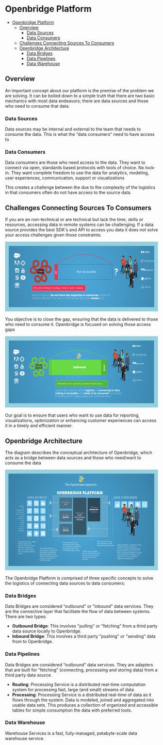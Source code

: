 # Openbridge Platform

<!-- TOC depthFrom:1 depthTo:6 withLinks:1 updateOnSave:1 orderedList:0 -->

- [Openbridge Platform](#openbridge-platform)
	- [Overview](#overview)
		- [Data Sources](#data-sources)
		- [Data Consumers](#data-consumers)
	- [Challenges Connecting Sources To Consumers](#challenges-connecting-sources-to-consumers)
	- [Openbridge Architecture](#openbridge-architecture)
		- [Data Bridges](#data-bridges)
		- [Data Pipelines](#data-pipelines)
		- [Data Warehouse](#data-warehouse)

<!-- /TOC -->


## Overview

An important concept about our platform is the premise of the problem we are solving. It can be boiled down to a simple truth that there are two basic mechanics with most data endeavors; there are data sources and those who need to consume that data.

### Data Sources
Data sources may be internal and external to the team that needs to consume the data. This is what the “data consumers” need to have access to

### Data Consumers
Data consumers are those who need access to the data. They want to connect via open, standards based protocols with tools of choice. No lock-in. They want complete freedom to use the data for analytics, modeling, user experiences, communication, support or visualizations

This creates a challenge between the due to the complexity of the logistics in that consumers often do not have access to the source data.

## Challenges Connecting Sources To Consumers
If you are an non-technical or are technical but lack the time, skills or resources, accessing data in remote systems can be challenging. If a data source provides the best SDK's and API to access you data it does not solve your access challenges given those constraints:

<img src="./images/data-gap.png" width="580" height="230">

You objective is to close the gap, ensuring that the data is delivered to those who need to consume it. Openbridge is focused on solving those access gaps

<img src="./images/data-access.png" width="580" height="235">

Our goal is to ensure that users who want to use data for reporting, visualizations, optimization or enhancing customer experiences can access it in a timely and efficient manner.

## Openbridge Architecture

The diagram describes the conceptual architecture of Openbridge, which acts as a bridge between data sources and those who need/want to consume the data

<img src="./images/architecture.png" width="580" height="332">

The Openbridge Platform is comprised of three specific concepts to solve the logistics of connecting data sources to data consumers:

### Data Bridges
Data Bridges are considered “outbound” or "inbound" data services. They are the connective layer that facilitate the flow of data between systems. There are two types:
  - **Outbound Bridge**: This involves "pulling" or "fetching” from a third party data source locally to Openbridge.
  - **Inbound Bridge**: This involves a third party "pushing" or "sending” data from to Openbridge.


### Data Pipelines
Data Bridges are considered “outbound” data services. They are adapters that are built for “fetching”  (connecting, processing and storing data) from a third party data source.
  - **Routing**: Processing Service is a distributed real-time computation system for processing fast, large (and small) streams of data
  - **Processing**: Processing Service is a distributed real-time of data as it flows through the system. Data is modeled, joined and aggregated  into usable data sets. This produces a collection of organized and accessible tables for simple consumption the data with preferred tools.

### Data Warehouse
Warehouse Services is a fast, fully-managed, petabyte-scale data warehouse service.
